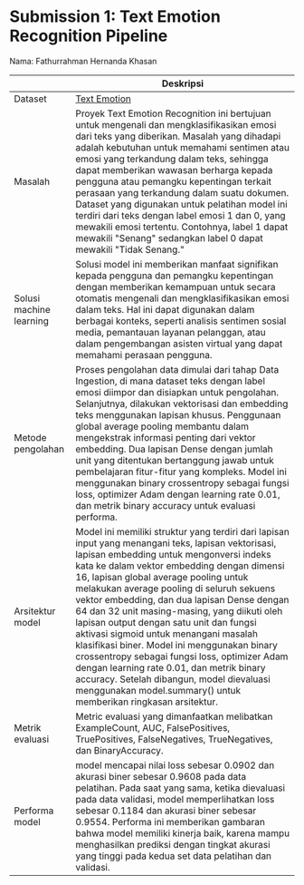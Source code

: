 # Submission 1: Text Emotion Recognition Pipeline
Nama: Fathurrahman Hernanda Khasan


| | Deskripsi |
| ----------- | ----------- |
| Dataset | [Text Emotion](https://www.kaggle.com/datasets/shreejitcheela/text-emotion-recognition/code) |
| Masalah | Proyek Text Emotion Recognition ini bertujuan untuk mengenali dan mengklasifikasikan emosi dari teks yang diberikan. Masalah yang dihadapi adalah kebutuhan untuk memahami sentimen atau emosi yang terkandung dalam teks, sehingga dapat memberikan wawasan berharga kepada pengguna atau pemangku kepentingan terkait perasaan yang terkandung dalam suatu dokumen. Dataset yang digunakan untuk pelatihan model ini terdiri dari teks dengan label emosi 1 dan 0, yang mewakili emosi tertentu. Contohnya, label 1 dapat mewakili "Senang" sedangkan label 0 dapat mewakili "Tidak Senang."  |
| Solusi machine learning | Solusi model ini memberikan manfaat signifikan kepada pengguna dan pemangku kepentingan dengan memberikan kemampuan untuk secara otomatis mengenali dan mengklasifikasikan emosi dalam teks. Hal ini dapat digunakan dalam berbagai konteks, seperti analisis sentimen sosial media, pemantauan layanan pelanggan, atau dalam pengembangan asisten virtual yang dapat memahami perasaan pengguna. |
| Metode pengolahan | Proses pengolahan data dimulai dari tahap Data Ingestion, di mana dataset teks dengan label emosi diimpor dan disiapkan untuk pengolahan. Selanjutnya, dilakukan vektorisasi dan embedding teks menggunakan lapisan khusus. Penggunaan global average pooling membantu dalam mengekstrak informasi penting dari vektor embedding. Dua lapisan Dense dengan jumlah unit yang ditentukan bertanggung jawab untuk pembelajaran fitur-fitur yang kompleks. Model ini menggunakan binary crossentropy sebagai fungsi loss, optimizer Adam dengan learning rate 0.01, dan metrik binary accuracy untuk evaluasi performa. |
| Arsitektur model | Model ini memiliki struktur yang terdiri dari lapisan input yang menangani teks, lapisan vektorisasi, lapisan embedding untuk mengonversi indeks kata ke dalam vektor embedding dengan dimensi 16, lapisan global average pooling untuk melakukan average pooling di seluruh sekuens vektor embedding, dan dua lapisan Dense dengan 64 dan 32 unit masing-masing, yang diikuti oleh lapisan output dengan satu unit dan fungsi aktivasi sigmoid untuk menangani masalah klasifikasi biner. Model ini menggunakan binary crossentropy sebagai fungsi loss, optimizer Adam dengan learning rate 0.01, dan metrik binary accuracy. Setelah dibangun, model dievaluasi menggunakan model.summary() untuk memberikan ringkasan arsitektur. |
| Metrik evaluasi | Metric evaluasi yang dimanfaatkan melibatkan ExampleCount, AUC, FalsePositives, TruePositives, FalseNegatives, TrueNegatives, dan BinaryAccuracy. |
| Performa model | model mencapai nilai loss sebesar 0.0902 dan akurasi biner sebesar 0.9608 pada data pelatihan. Pada saat yang sama, ketika dievaluasi pada data validasi, model memperlihatkan loss sebesar 0.1184 dan akurasi biner sebesar 0.9554. Performa ini memberikan gambaran bahwa model memiliki kinerja baik, karena mampu menghasilkan prediksi dengan tingkat akurasi yang tinggi pada kedua set data pelatihan dan validasi. |
